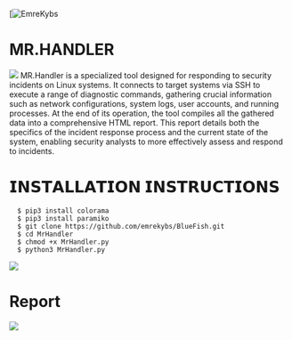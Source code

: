 [![EmreKybs](https://img.shields.io/badge/MadeBy-Emrekybs-yellow)

# MR.HANDLER 
<img src="https://github.com/emrekybs/MrHandler/blob/main/MrHandler.png">
MR.Handler is a specialized tool designed for responding to security incidents on Linux systems.
It connects to target systems via SSH to execute a range of diagnostic commands, gathering crucial information such as network configurations, system logs, user accounts, and running processes.
At the end of its operation, the tool compiles all the gathered data into a comprehensive HTML report. 
This report details both the specifics of the incident response process and the current state of the system, enabling security analysts to more effectively assess and respond to incidents.

# 𝗜𝗡𝗦𝗧𝗔𝗟𝗟𝗔𝗧𝗜𝗢𝗡 𝗜𝗡𝗦𝗧𝗥𝗨𝗖𝗧𝗜𝗢𝗡𝗦
      $ pip3 install colorama
      $ pip3 install paramiko
      $ git clone https://github.com/emrekybs/BlueFish.git
      $ cd MrHandler
      $ chmod +x MrHandler.py 
      $ python3 MrHandler.py 

<img src="https://github.com/emrekybs/MrHandler/blob/main/1.png">

# Report 
<img src="https://github.com/emrekybs/MrHandler/blob/main/2.png">
